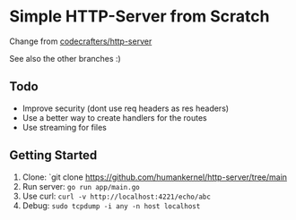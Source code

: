 # Simple HTTP-Server from Scratch

Change from [codecrafters/http-server](https://app.codecrafters.io/courses/http-server)

See also the other branches :)

## Todo 

- Improve security (dont use req headers as res headers)
- Use a better way to create handlers for the routes
- Use streaming for files

## Getting Started

1. Clone: `git clone https://github.com/humankernel/http-server/tree/main
2. Run server: `go run app/main.go`
3. Use curl: `curl -v http://localhost:4221/echo/abc`
4. Debug: `sudo tcpdump -i any -n host localhost`